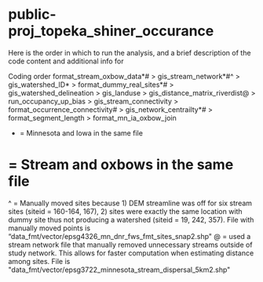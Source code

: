 # public-proj_topeka_shiner_occurance

Here is the order in which to run the analysis, and a brief description of the code content and additional info for 

Coding order
format_stream_oxbow_data*# > gis_stream_network*#^ > gis_watershed_ID*  > format_dummy_real_sites*# > gis_watershed_delineation > gis_landuse > gis_distance_matrix_riverdist@ > run_occupancy_up_bias > gis_stream_connectivity > format_occurrence_connectivity# > gis_network_centrailty*# > format_segment_length  > format_mn_ia_oxbow_join

* = Minnesota and Iowa in the same file
# = Stream and oxbows in the same file
^ = Manually moved sites because 1) DEM streamline was off for six stream sites (siteid = 160-164, 167), 2) sites were exactly the same location with dummy site thus not producing a watershed (siteid = 19, 242, 357). File with manually moved points is “data_fmt/vector/epsg4326_mn_dnr_fws_fmt_sites_snap2.shp"
@ = used a stream network file that manually removed unnecessary streams outside of study network. This allows for faster computation when estimating distance among sites. File is "data_fmt/vector/epsg3722_minnesota_stream_dispersal_5km2.shp"

 
